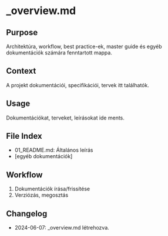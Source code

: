 # _overview.md

## Purpose
Architektúra, workflow, best practice-ek, master guide és egyéb dokumentációk számára fenntartott mappa.

## Context
A projekt dokumentációi, specifikációi, tervek itt találhatók.

## Usage
Dokumentációkat, terveket, leírásokat ide ments.

## File Index
- 01_README.md: Általános leírás
- [egyéb dokumentációk]

## Workflow
1. Dokumentációk írása/frissítése
2. Verziózás, megosztás

## Changelog
- 2024-06-07: _overview.md létrehozva. 